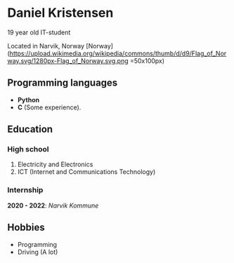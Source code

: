 # Daniel Kristensen

19 year old IT-student

Located in Narvik, Norway [Norway](https://upload.wikimedia.org/wikipedia/commons/thumb/d/d9/Flag_of_Norway.svg/1280px-Flag_of_Norway.svg.png =50x100px)

## Programming languages

- **Python**<br>
- **C** (Some experience).

## Education

### High school

1. Electricity and Electronics
2. ICT (Internet and Communications Technology)<br>

### Internship
**2020 - 2022**: *Narvik Kommune*

## Hobbies

- Programming
- Driving (A lot)

